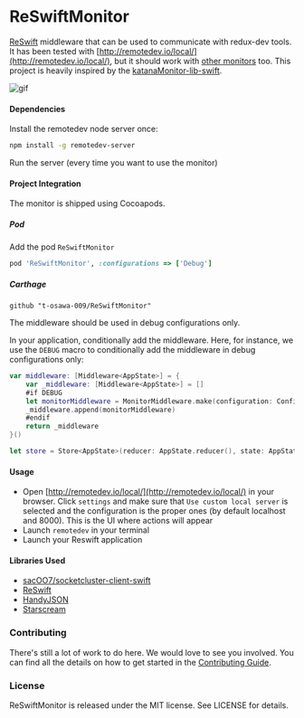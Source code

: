 # ReSwiftMonitor

[ReSwift](https://github.com/ReSwift/ReSwift) middleware that can be used to communicate with redux-dev tools. It has been tested with  [http://remotedev.io/local/](http://remotedev.io/local/), but it should work with [other monitors]( https://github.com/zalmoxisus/remote-redux-devtools#monitoring) too.
This project is heavily inspired by the [katanaMonitor-lib-swift](https://github.com/bolismauro/katanaMonitor-lib-swift). 

![gif](https://github.com/takuchantuyoshi/ReSwiftMonitor/blob/master/GIF/reswiftmonitor_sample.gif?raw=true)

#### Dependencies 

Install the remotedev node server once:

```sh
npm install -g remotedev-server
```

Run the server (every time you want to use the monitor)

#### Project Integration
The monitor is shipped using Cocoapods.

##### Pod
Add the pod `ReSwiftMonitor`

```ruby
pod 'ReSwiftMonitor', :configurations => ['Debug']
```
##### Carthage
```
github "t-osawa-009/ReSwiftMonitor"
```

The middleware should be used in debug configurations only.

In your application, conditionally add the middleware. Here, for instance, we use the `DEBUG` macro to conditionally add the middleware in debug configurations only:

```swift
var middleware: [Middleware<AppState>] = {
    var _middleware: [Middleware<AppState>] = []
    #if DEBUG
    let monitorMiddleware = MonitorMiddleware.make(configuration: Configuration())
    _middleware.append(monitorMiddleware)
    #endif
    return _middleware
}()

let store = Store<AppState>(reducer: AppState.reducer(), state: AppState(), middleware: middleware)

```



#### Usage

* Open [http://remotedev.io/local/](http://remotedev.io/local/) in your browser. Click `settings` and make sure that `Use custom local server` is selected and the configuration is the proper ones (by default localhost and 8000). This is the UI where actions will appear
* Launch `remotedev` in your terminal
* Launch your Reswift application

#### Libraries Used
- [sacOO7/socketcluster-client-swift](https://github.com/sacOO7/socketcluster-client-swift)
- [ReSwift](https://github.com/ReSwift/ReSwift)
- [HandyJSON](https://github.com/alibaba/HandyJSON)
- [Starscream](https://github.com/daltoniam/Starscream)

### Contributing
There's still a lot of work to do here. We would love to see you involved. You can find all the details on how to get started in the [Contributing Guide](https://github.com/t-osawa-009/ReSwiftMonitor/blob/master/CONTRIBUTING.md).

### License

ReSwiftMonitor is released under the MIT license. See LICENSE for details.
